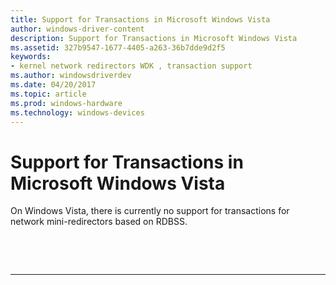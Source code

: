 ```yaml
---
title: Support for Transactions in Microsoft Windows Vista
author: windows-driver-content
description: Support for Transactions in Microsoft Windows Vista
ms.assetid: 327b9547-1677-4405-a263-36b7dde9d2f5
keywords:
- kernel network redirectors WDK , transaction support
ms.author: windowsdriverdev
ms.date: 04/20/2017
ms.topic: article
ms.prod: windows-hardware
ms.technology: windows-devices
---
```


# Support for Transactions in Microsoft Windows Vista


On Windows Vista, there is currently no support for transactions for network mini-redirectors based on RDBSS.

 

 


--------------------



